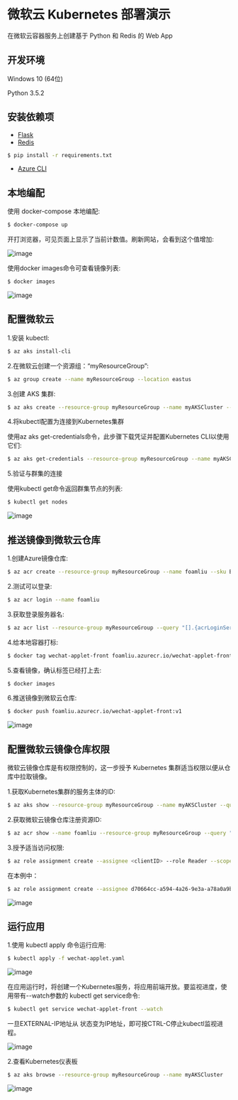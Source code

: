 # 微软云 Kubernetes 部署演示

在微软云容器服务上创建基于 Python 和 Redis 的 Web App

## 开发环境
Windows 10 (64位)

Python 3.5.2

## 安装依赖项

- [Flask](http://flask.pocoo.org/)
- [Redis](https://github.com/rgl/redis/downloads)

```bash
$ pip install -r requirements.txt
```

- [Azure CLI](https://docs.microsoft.com/en-us/cli/azure/install-azure-cli-apt?view=azure-cli-latest)

## 本地编配

使用 docker-compose 本地编配:

```bash
$ docker-compose up
```

开打浏览器，可见页面上显示了当前计数值。刷新网站，会看到这个值增加:

![image](https://github.com/foamliu/Wechat-Applet/raw/master/images/docker-compose.png)

使用docker images命令可查看镜像列表:

```bash
$ docker images
```

![image](https://github.com/foamliu/Wechat-Applet/raw/master/images/docker_images.png)


## 配置微软云

1.安装 kubectl:

```bash
$ az aks install-cli
```

2.在微软云创建一个资源组：“myResourceGroup”:

```bash
$ az group create --name myResourceGroup --location eastus
```

3.创建 AKS 集群:

```bash
$ az aks create --resource-group myResourceGroup --name myAKSCluster --node-count 2 --generate-ssh-keys
```

4.将kubectl配置为连接到Kubernetes集群

使用az aks get-credentials命令，此步骤下载凭证并配置Kubernetes CLI以使用它们:

```bash
$ az aks get-credentials --resource-group myResourceGroup --name myAKSCluster
```

5.验证与群集的连接

使用kubectl get命令返回群集节点的列表:

```bash
$ kubectl get nodes
```

![image](https://github.com/foamliu/Wechat-Applet/raw/master/images/azure.png)


## 推送镜像到微软云仓库

1.创建Azure镜像仓库:

```bash
$ az acr create --resource-group myResourceGroup --name foamliu --sku Basic
```

2.测试可以登录:

```bash
$ az acr login --name foamliu
```

3.获取登录服务器名:

```bash
$ az acr list --resource-group myResourceGroup --query "[].{acrLoginServer:loginServer}" --output table
```

4.给本地容器打标:

```bash
$ docker tag wechat-applet-front foamliu.azurecr.io/wechat-applet-front:v1
```

5.查看镜像，确认标签已经打上去:

```bash
$ docker images
```

6.推送镜像到微软云仓库:

```bash
$ docker push foamliu.azurecr.io/wechat-applet-front:v1
```

![image](https://github.com/foamliu/Wechat-Applet/raw/master/images/docker_push.png)

## 配置微软云镜像仓库权限

微软云镜像仓库是有权限控制的，这一步授予 Kubernetes 集群适当权限以便从仓库中拉取镜像。

1.获取Kubernetes集群的服务主体的ID:

```bash
$ az aks show --resource-group myResourceGroup --name myAKSCluster --query "servicePrincipalProfile.clientId" --output tsv
```

2.获取微软云镜像仓库注册资源ID:

```bash
$ az acr show --name foamliu --resource-group myResourceGroup --query "id" --output tsv
```

3.授予适当访问权限:

```bash
$ az role assignment create --assignee <clientID> --role Reader --scope <acrID>
```

在本例中：

```bash
$ az role assignment create --assignee d70664cc-a594-4a26-9e3a-a78a0a9b4eb5 --role Reader --scope /subscriptions/2d1be81d-3f23-45a2-9b27-07f8477bedd4/resourceGroups/myResourceGroup/providers/Microsoft.ContainerRegistry/registries/foamliu
```

![image](https://github.com/foamliu/Wechat-Applet/raw/master/images/az_role_assignment.png)


## 运行应用

1.使用 kubectl apply 命令运行应用:

```bash
$ kubectl apply -f wechat-applet.yaml
```

![image](https://github.com/foamliu/Wechat-Applet/raw/master/images/kubectl_apply.png)

在应用运行时，将创建一个Kubernetes服务，将应用前端开放。要监视进度，使用带有--watch参数的 kubectl get service命令:

```bash
$ kubectl get service wechat-applet-front --watch
```

一旦EXTERNAL-IP地址从 <pending> 状态变为IP地址，即可按CTRL-C停止kubectl监视进程。

![image](https://github.com/foamliu/Wechat-Applet/raw/master/images/kubectl_get_service.png)

2.查看Kubernetes仪表板

```bash
$ az aks browse --resource-group myResourceGroup --name myAKSCluster
```

![image](https://github.com/foamliu/Wechat-Applet/raw/master/images/kubernetes_dashboard.png)
